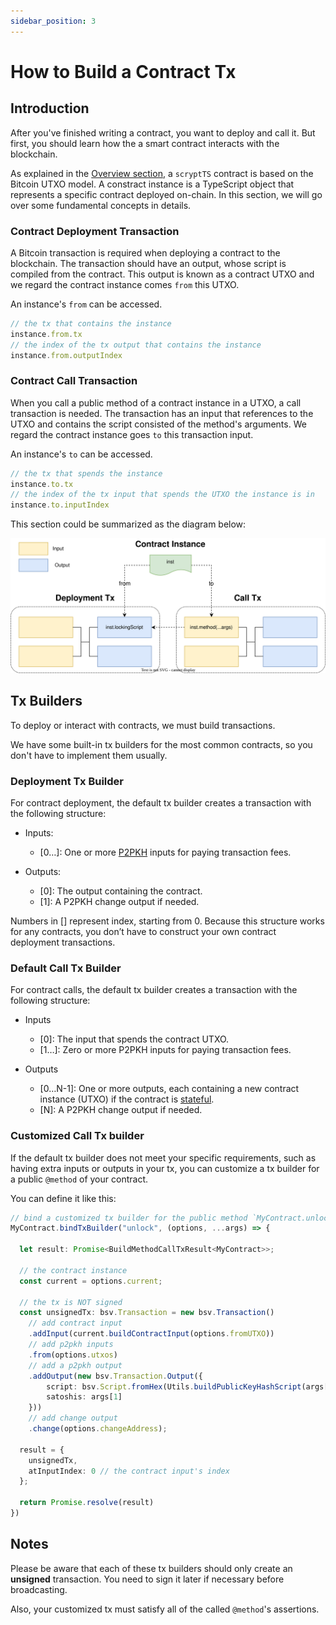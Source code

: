 ```yaml
---
sidebar_position: 3
---
```


# How to Build a Contract Tx

## Introduction

After you've finished writing a contract, you want to deploy and call it. But first, you should learn how the a smart contract interacts with the blockchain.

As explained in the [Overview section](../overview.md), a `scryptTS` contract is based on the Bitcoin UTXO model. A constract instance is a TypeScript object that represents a specific contract deployed on-chain. In this section, we will go over some fundamental concepts in details.


### Contract Deployment Transaction

A Bitcoin transaction is required when deploying a contract to the blockchain. The transaction should have an output, whose script is compiled from the contract. This output is known as a contract UTXO and we regard the contract instance comes `from` this UTXO.

An instance's `from` can be accessed.
```ts
// the tx that contains the instance
instance.from.tx
// the index of the tx output that contains the instance
instance.from.outputIndex
```

### Contract Call Transaction

When you call a public method of a contract instance in a UTXO, a call transaction is needed. The transaction has an input that references to the UTXO and contains the script consisted of the method's arguments. We regard the contract instance goes `to` this transaction input.

An instance's `to` can be accessed.
```ts
// the tx that spends the instance
instance.to.tx
// the index of the tx input that spends the UTXO the instance is in
instance.to.inputIndex
```


This section could be summarized as the diagram below:

![](../../static/img/contract_tx.svg)

## Tx Builders

To deploy or interact with contracts, we must build transactions.

We have some built-in tx builders for the most common contracts, so you don't have to implement them usually.

### Deployment Tx Builder

For contract deployment, the default tx builder creates a transaction with the following structure:

* Inputs:

  * [0…]: One or more [P2PKH](https://learnmeabitcoin.com/technical/p2pkh) inputs for paying transaction fees.

* Outputs:

  * [0]: The output containing the contract.
  * [1]: A P2PKH change output if needed.

Numbers in [] represent index, starting from 0.
Because this structure works for any contracts, you don’t have to construct your own contract deployment transactions.

### Default Call Tx Builder

For contract calls, the default tx builder creates a transaction with the following structure:

* Inputs

  * [0]: The input that spends the contract UTXO.
  * [1…]: Zero or more P2PKH inputs for paying transaction fees.

* Outputs

  * [0…N-1]: One or more outputs, each containing a new contract instance (UTXO) if the contract is [stateful](./stateful-contract.md).
  * [N]: A P2PKH change output if needed.


### Customized Call Tx builder

If the default tx builder does not meet your specific requirements, such as having extra inputs or outputs in your tx, you can customize a tx builder for a public `@method` of your contract.

You can define it like this:

```ts
// bind a customized tx builder for the public method `MyContract.unlock`
MyContract.bindTxBuilder("unlock", (options, ...args) => { 

  let result: Promise<BuildMethodCallTxResult<MyContract>>;

  // the contract instance
  const current = options.current;

  // the tx is NOT signed
  const unsignedTx: bsv.Transaction = new bsv.Transaction()
    // add contract input
    .addInput(current.buildContractInput(options.fromUTXO))
    // add p2pkh inputs
    .from(options.utxos)
    // add a p2pkh output
    .addOutput(new bsv.Transaction.Output({
        script: bsv.Script.fromHex(Utils.buildPublicKeyHashScript(args[0])),
        satoshis: args[1]
    }))
    // add change output
    .change(options.changeAddress);

  result = {
    unsignedTx,
    atInputIndex: 0 // the contract input's index
  };

  return Promise.resolve(result)         
})
```

## Notes

Please be aware that each of these tx builders should only create an **unsigned** transaction. You need to sign it later if necessary before broadcasting.

Also, your customized tx must satisfy all of the called `@method`'s assertions.
